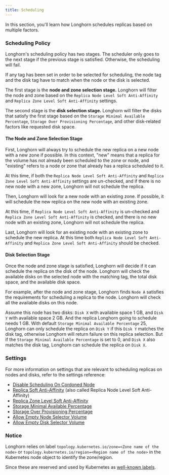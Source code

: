 ```yaml
---
title: Scheduling
---
```


In this section, you'll learn how Longhorn schedules replicas based on multiple factors.

### Scheduling Policy

Longhorn's scheduling policy has two stages. The scheduler only goes to the next stage if the previous stage is satisfied. Otherwise, the scheduling will fail.

If any tag has been set in order to be selected for scheduling, the node tag and the disk tag have to match when the node or the disk is selected.

The first stage is the **node and zone selection stage.** Longhorn will filter the node and zone based on the `Replica Node Level Soft Anti-Affinity` and `Replica Zone Level Soft Anti-Affinity` settings.

The second stage is the **disk selection stage.** Longhorn will filter the disks that satisfy the first stage based on the `Storage Minimal Available Percentage`, `Storage Over Provisioning Percentage`, and other disk-related factors like requested disk space.

#### The Node and Zone Selection Stage

First, Longhorn will always try to schedule the new replica on a new node with a new zone if possible. In this context, "new" means that a replica for the volume has not already been scheduled to the zone or node, and "existing" refers to a node or zone that already has a replica scheduled to it.

At this time, if both the `Replica Node Level Soft Anti-Affinity` and `Replica Zone Level Soft Anti-Affinity` settings are un-checked, and if there is no new node with a new zone, Longhorn will not schedule the replica.

Then, Longhorn will look for a new node with an existing zone. If possible, it will schedule the new replica on the new node with an existing zone.

At this time, if `Replica Node Level Soft Anti-Affinity` is un-checked and `Replica Zone Level Soft Anti-Affinity` is checked, and there is no new node with an existing zone, Longhorn will not schedule the replica.

Last, Longhorn will look for an existing node with an existing zone to schedule the new replica. At this time both `Replica Node Level Soft Anti-Affinity` and `Replica Zone Level Soft Anti-Affinity` should be checked.

#### Disk Selection Stage

Once the node and zone stage is satisfied, Longhorn will decide if it can schedule the replica on the disk of the node. Longhorn will check the available disks on the selected node with the matching tag, the total disk space, and the available disk space.

For example, after the node and zone stage, Longhorn finds `Node A` satisfies the requirements for scheduling a replica to the node. Longhorn will check all the available disks on this node.

Assume this node has two disks: `Disk X` with available space 1 GB, and `Disk Y` with available space 2 GB. And the replica Longhorn going to schedule needs 1 GB. With default `Storage Minimal Available Percentage` 25, Longhorn can only schedule the replica on `Disk Y` if this `Disk Y` matches the disk tag, otherwise Longhorn will return failure on this replica selection. But if the `Storage Minimal Available Percentage` is set to 0, and `Disk X` also matches the disk tag, Longhorn can schedule the replica on `Disk X`.

### Settings

For more information on settings that are relevant to scheduling replicas on nodes and disks, refer to the settings reference:

- [Disable Scheduling On Cordoned Node](../../references/settings/#disable-scheduling-on-cordoned-node)
- [Replica Soft Anti-Affinity](../../references/settings/#replica-node-level-soft-anti-affinity) (also called Replica Node Level Soft Anti-Affinity)
- [Replica Zone Level Soft Anti-Affinity](../../references/settings/#replica-zone-level-soft-anti-affinity)
- [Storage Minimal Available Percentage](../../references/settings/#storage-minimal-available-percentage)
- [Storage Over Provisioning Percentage](../../references/settings/#storage-over-provisioning-percentage)
- [Allow Empty Node Selector Volume](../../references/settings/#allow-empty-node-selector-volume)
- [Allow Empty Disk Selector Volume](../../references/settings/#allow-empty-disk-selector-volume)

### Notice
Longhorn relies on label `topology.kubernetes.io/zone=<Zone name of the node>` or `topology.kubernetes.io/region=<Region name of the node>` in the Kubernetes node object to identify the zone/region.

Since these are reserved and used by Kubernetes as [well-known labels](https://kubernetes.io/docs/reference/labels-annotations-taints/#topologykubernetesiozone).
